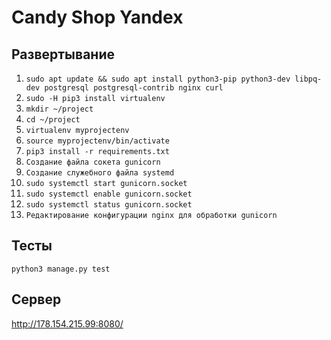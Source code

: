 # Candy Shop Yandex

## Развертывание

1. `sudo apt update && sudo apt install python3-pip python3-dev libpq-dev postgresql postgresql-contrib nginx curl`
2. `sudo -H pip3 install virtualenv`
3. `mkdir ~/project`
4. `cd ~/project`
5. `virtualenv myprojectenv`
6. `source myprojectenv/bin/activate`
7. `pip3 install -r requirements.txt`
8. `Создание файла сокета gunicorn`
9. `Создание служебного файла systemd`
10. `sudo systemctl start gunicorn.socket`
11. `sudo systemctl enable gunicorn.socket`
12. `sudo systemctl status gunicorn.socket`
13. `Редактирование конфигурации nginx для обработки gunicorn`

## Тесты

`python3 manage.py test`

## Сервер
http://178.154.215.99:8080/
